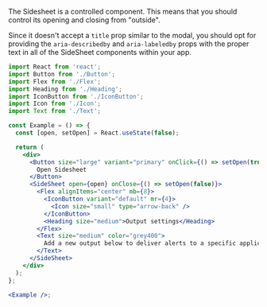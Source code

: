 The Sidesheet is a controlled component. This means that you should control its
opening and closing from "outside".

Since it doesn't accept a `title` prop similar to the modal, you should opt for providing the
`aria-describedby` and `aria-labeledby` props with the proper text in all of the SideSheet
components within your app.

```jsx harmony
import React from 'react';
import Button from './Button';
import Flex from './Flex';
import Heading from './Heading';
import IconButton from './IconButton';
import Icon from './Icon';
import Text from './Text';

const Example = () => {
  const [open, setOpen] = React.useState(false);

  return (
    <div>
      <Button size="large" variant="primary" onClick={() => setOpen(true)}>
        Open Sidesheet
      </Button>
      <SideSheet open={open} onClose={() => setOpen(false)}>
        <Flex alignItems="center" mb={8}>
          <IconButton variant="default" mr={4}>
            <Icon size="small" type="arrow-back" />
          </IconButton>
          <Heading size="medium">Output settings</Heading>
        </Flex>
        <Text size="medium" color="grey400">
          Add a new output below to deliver alerts to a specific application for further triage.
        </Text>
      </SideSheet>
    </div>
  );
};

<Example />;
```
